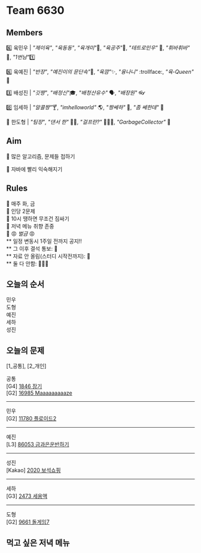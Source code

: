 # Team 6630

## Members

:six:   육민우 | *"제이육"*,  *"육동동"*, *"육개미"*:ant:, *"육공주"*:princess:, *"테트로민우"* 🧩, *"휘바휘바"* 🙌, *"1번남"*:one:

:six:   육예진 | *"반장"*, *"예진이의 문단속"*:door:, *"육깜"*:sparkles:, *"융나니"* :trollface:, *"육-Queen"* 👑

:three: 배성진 | *"깃짱"*,  *"배정신"*:mortar_board:, *"배청산유수"* 🗣️, *"배장원"* :eyeglasses:

:zero: 임세하 | *"알콜짱"*:cocktail:, *"imhelloworld"* 🌎, *"짱쎄하"* 💪, *"좀 쎄한데"* 👀

💯 한도형 | *"팀장"*, *"댄서 한"* 🕺🏻, *"걸프란?"* 🤷🏻‍♀️, *"GarbageCollector"* 🤖

## Aim
:dart: 많은 알고리즘, 문제들 접하기

:dart: 자바에 빨리 익숙해지기

## Rules
:pushpin: 매주 화, 금  
:pushpin: 인당 2문제  
:pushpin: 10시 땡하면 무조건 짐싸기  
:pushpin: 저녁 메뉴 취향 존중  
:pushpin: :rage: *벌금* :rage:  
** 일정 변동시 1주일 전까지 공지!!  
** 그 이후 결석 통보: :money_with_wings:  
** 자료 안 올림(스터디 시작전까지): :money_with_wings:    
** 둘 다 안함: :money_with_wings::money_with_wings::money_with_wings:    

## 오늘의 순서
민우  
도형  
예진  
세하  
성진    

## 오늘의 문제

[1_공통], [2_개인]  

공통  
[G4] [1846 장기](https://www.acmicpc.net/problem/1846)  
[G2] [16985 Maaaaaaaaaze](https://www.acmicpc.net/problem/16985)  

___
민우  
[G2] [11780 플로이드2](https://www.acmicpc.net/problem/11780)  


___
예진  
[L3] [86053 금과은운반하기](https://school.programmers.co.kr/learn/courses/30/lessons/86053)  


___
성진  
[Kakao] [2020 보석쇼핑](https://school.programmers.co.kr/learn/courses/30/lessons/67258)  


___
세하  
[G3] [2473 세용액](https://www.acmicpc.net/problem/2473)  


___
도형  
[G2] [9661 돌게임7](https://www.acmicpc.net/problem/9661)  



## 먹고 싶은 저녁 메뉴
